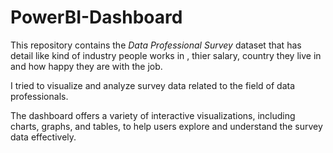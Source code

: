 # PowerBI-Dashboard
This repository contains the *Data Professional Survey* dataset that has detail like kind of industry people works in , thier salary, country they live in and how happy they are with the job. 

I tried to visualize and analyze survey data related to the field of data professionals.

The dashboard offers a variety of interactive visualizations, including charts, graphs, and tables, to help users explore and understand the survey data effectively.
